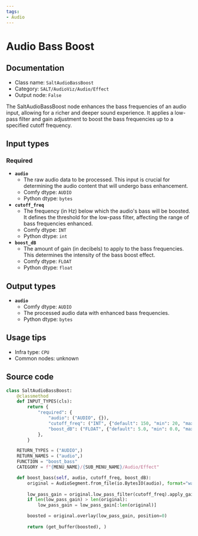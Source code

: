 ```yaml
---
tags:
- Audio
---
```


# Audio Bass Boost
## Documentation
- Class name: `SaltAudioBassBoost`
- Category: `SALT/AudioViz/Audio/Effect`
- Output node: `False`

The SaltAudioBassBoost node enhances the bass frequencies of an audio input, allowing for a richer and deeper sound experience. It applies a low-pass filter and gain adjustment to boost the bass frequencies up to a specified cutoff frequency.
## Input types
### Required
- **`audio`**
    - The raw audio data to be processed. This input is crucial for determining the audio content that will undergo bass enhancement.
    - Comfy dtype: `AUDIO`
    - Python dtype: `bytes`
- **`cutoff_freq`**
    - The frequency (in Hz) below which the audio's bass will be boosted. It defines the threshold for the low-pass filter, affecting the range of bass frequencies enhanced.
    - Comfy dtype: `INT`
    - Python dtype: `int`
- **`boost_dB`**
    - The amount of gain (in decibels) to apply to the bass frequencies. This determines the intensity of the bass boost effect.
    - Comfy dtype: `FLOAT`
    - Python dtype: `float`
## Output types
- **`audio`**
    - Comfy dtype: `AUDIO`
    - The processed audio data with enhanced bass frequencies.
    - Python dtype: `bytes`
## Usage tips
- Infra type: `CPU`
- Common nodes: unknown


## Source code
```python
class SaltAudioBassBoost:
    @classmethod
    def INPUT_TYPES(cls):
        return {
            "required": {
                "audio": ("AUDIO", {}),
                "cutoff_freq": ("INT", {"default": 150, "min": 20, "max": 300, "step": 1}),
                "boost_dB": ("FLOAT", {"default": 5.0, "min": 0.0, "max": 24.0, "step": 0.1}),
            },
        }

    RETURN_TYPES = ("AUDIO",)
    RETURN_NAMES = ("audio",)
    FUNCTION = "boost_bass"
    CATEGORY = f"{MENU_NAME}/{SUB_MENU_NAME}/Audio/Effect"

    def boost_bass(self, audio, cutoff_freq, boost_dB):
        original = AudioSegment.from_file(io.BytesIO(audio), format="wav")
        
        low_pass_gain = original.low_pass_filter(cutoff_freq).apply_gain(boost_dB)
        if len(low_pass_gain) > len(original):
            low_pass_gain = low_pass_gain[:len(original)]

        boosted = original.overlay(low_pass_gain, position=0)
        
        return (get_buffer(boosted), )

```
